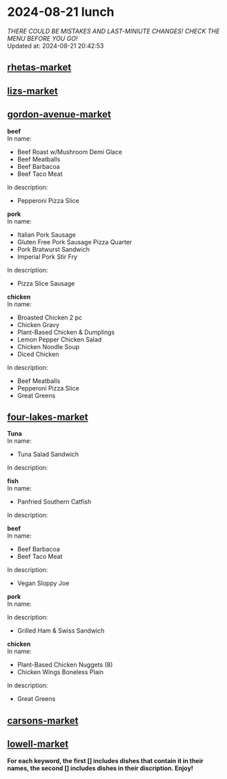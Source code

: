 # 2024-08-21 lunch  
*THERE COULD BE MISTAKES AND LAST-MINIUTE CHANGES! CHECK THE MENU BEFORE YOU GO!*  
Updated at: 2024-08-21 20:42:53  
## [rhetas-market](https://wisc-housingdining.nutrislice.com/menu/rhetas-market/lunch/2024-08-21)  
## [lizs-market](https://wisc-housingdining.nutrislice.com/menu/lizs-market/lunch/2024-08-21)  
## [gordon-avenue-market](https://wisc-housingdining.nutrislice.com/menu/gordon-avenue-market/lunch/2024-08-21)  
**beef**  
In name:   
 - Beef Roast w/Mushroom Demi Glace  
 - Beef Meatballs  
 - Beef Barbacoa  
 - Beef Taco Meat  
  
In description:   
 - Pepperoni Pizza Slice  
  
**pork**  
In name:   
 - Italian Pork Sausage  
 - Gluten Free Pork Sausage Pizza Quarter  
 - Pork Bratwurst Sandwich  
 - Imperial Pork Stir Fry  
  
In description:   
 - Pizza Slice Sausage  
  
**chicken**  
In name:   
 - Broasted Chicken 2 pc  
 - Chicken Gravy  
 - Plant-Based Chicken & Dumplings  
 - Lemon Pepper Chicken Salad  
 - Chicken Noodle Soup  
 - Diced Chicken  
  
In description:   
 - Beef Meatballs  
 - Pepperoni Pizza Slice  
 - Great Greens  
  
## [four-lakes-market](https://wisc-housingdining.nutrislice.com/menu/four-lakes-market/lunch/2024-08-21)  
**Tuna**  
In name:   
 - Tuna Salad Sandwich  
  
In description:   
  
**fish**  
In name:   
 - Panfried Southern Catfish  
  
In description:   
  
**beef**  
In name:   
 - Beef Barbacoa  
 - Beef Taco Meat  
  
In description:   
 - Vegan Sloppy Joe  
  
**pork**  
In name:   
  
In description:   
 - Grilled Ham & Swiss Sandwich  
  
**chicken**  
In name:   
 - Plant-Based Chicken Nuggets (8)  
 - Chicken Wings Boneless Plain  
  
In description:   
 - Great Greens  
  
## [carsons-market](https://wisc-housingdining.nutrislice.com/menu/carsons-market/lunch/2024-08-21)  
## [lowell-market](https://wisc-housingdining.nutrislice.com/menu/lowell-market/lunch/2024-08-21)  
  
**For each keyword, the first [] includes dishes that contain it in their names, the second [] includes dishes in their discription. Enjoy!**  

